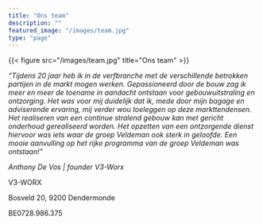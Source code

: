 ```yaml
---
title: "Ons team"
description: ""
featured_image: "/images/team.jpg"
type: "page"
---
```


{{< figure src="/images/team.jpg" title="Ons team" >}}

*“Tijdens 20 jaar heb ik in de verfbranche met de verschillende betrokken partijen in de markt mogen werken. Gepassioneerd door de bouw zag ik meer en meer de toename in aandacht ontstaan voor gebouwuitstraling en ontzorging. Het was voor mij duidelijk dat ik, mede door mijn bagage en adviserende ervaring, mij verder wou toeleggen op deze markttendensen. Het realiseren van een continue stralend gebouw kan met gericht onderhoud gerealiseerd worden. Het opzetten van een ontzorgende dienst hiervoor was iets waar de groep Veldeman ook sterk in geloofde. Een mooie aanvulling op het rijke programma van de groep Veldeman was ontstaan!”*

*Anthony De Vos | founder V3-Worx*


V3-WORX

Bosveld 20, 9200 Dendermonde

BE0728.986.375